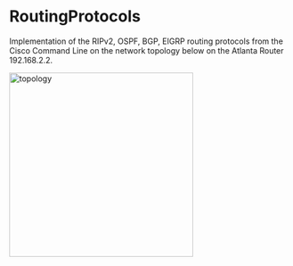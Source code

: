 # RoutingProtocols



Implementation of the RIPv2, OSPF, BGP, EIGRP routing protocols from the Cisco Command Line on the network topology below on the Atlanta Router 192.168.2.2.


  <img width="330" alt="topology" src="https://user-images.githubusercontent.com/17348315/40629255-ea536dac-6297-11e8-8c7a-48b16a51011d.PNG">
